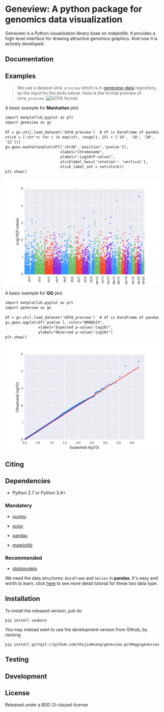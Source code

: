 Geneview: A python package for genomics data visualization
==========================================================

Geneview is a Python visualization library base on matplotlib. It provides a 
high-level interface for drawing attractive genomics graphics. And now it is 
actively developed.

Documentation
-------------

Examples
--------

> We use a dataset `GOYA_preview` which is in 
[geneview-data](https://github.com/ShujiaHuang/geneview-data) repository, as 
the input for the plots below. Here is the format preview of `GOYA_preview`:
![GOYA format](https://github.com/ShujiaHuang/geneview/blob/master/examples/data/goya_format.png)

A basic example for **Manhattan** plot.

```
import matplotlib.pyplot as plt
import geneview as gv

df = gv.util.load_dataset('GOYA_preview')  # df is DataFrame of pandas
xtick = ['chr'+c for c in map(str, range(1, 15) + ['16', '18', '20', '22'])]
gv.gwas.manhattanplot(df[['chrID','position','pvalue']],  
                         xlabel="Chromosome", 
                         ylabel="-Log10(P-value)", 
                         xticklabel_kws={'rotation': 'vertical'},
                         xtick_label_set = set(xtick))
plt.show()
```

![manhattanplot](https://github.com/ShujiaHuang/geneview/blob/master/examples/manhattan.png)

A basic example for **QQ** plot.

```
import matplotlib.pyplot as plt
import geneview as gv

df = gv.util.load_dataset('GOYA_preview')  # df is DataFrame of pandas
gv.gwas.qqplot(df['pvalue'], color="#00bb33",
               xlabel="Expected p-value(-log10)",
               ylabel="Observed p-value(-log10)")
plt.show()
```
![qqplot](https://github.com/ShujiaHuang/geneview/blob/master/examples/qq.png)


Citing
------

Dependencies
------------

- Python 2.7 or Python 3.4+

### Mandatory

- [numpy](http://www.numpy.org/)

- [scipy](http://www.scipy.org/)

- [pandas](http://pandas.pydata.org/)

- [matplotlib](http://matplotlib.org/)

### Recommended

- [statsmodels](http://statsmodels.sourceforge.net/)

We need the data structures: `DataFrame` and `Series` in **pandas**. It's easy 
and worth to learn, click [here](http://pda.readthedocs.org/en/latest/chp5.html) 
to see more detail tutorial for these two data type.

Installation
------------

To install the released version, just do
```
pip install seaborn
```

You may instead want to use the development version from Github, by running

```
pip install git+git://github.com/ShujiaHuang/geneview.git#egg=geneview
```

Testing
-------

Development
-----------

License
-------

Released under a BSD (3-clause) license
